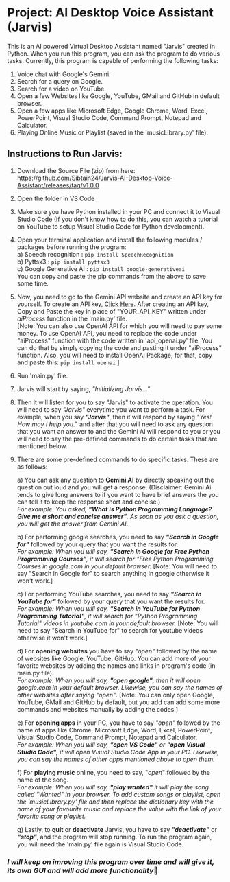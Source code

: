 # Project: AI Desktop Voice Assistant (Jarvis)

This is an AI powered Virtual Desktop Assistant named "Jarvis" created in Python. When you run this program, you can ask the program to do various tasks. Currently, this program is capable of performing the following tasks:
1) Voice chat with Google's Gemini.
2) Search for a query on Google.
3) Search for a video on YouTube.
4) Open a few Websites like Google, YouTube, GMail and GitHub in default browser.
5) Open a few apps like Microsoft Edge, Google Chrome, Word, Excel, PowerPoint, Visual Studio Code, Command Prompt, Notepad and Calculator.
6) Playing Online Music or Playlist (saved in the 'musicLibrary.py' file).

## Instructions to Run Jarvis:

1) Download the Source File (zip) from here: https://github.com/Sibtain24/Jarvis-AI-Desktop-Voice-Assistant/releases/tag/v1.0.0

2) Open the folder in VS Code

3) Make sure you have Python installed in your PC and connect it to Visual Studio Code (If you don't know how to do this, you can watch a tutorial on YouTube to setup Visual Studio Code for Python development).

4) Open your terminal application and install the following modules / packages before running the program:<br>
    a) Speech recognition : `pip install SpeechRecognition`<br>
    b) Pyttsx3 : `pip install pyttsx3`<br>
    c) Google Generative AI : `pip install google-generativeai`<br>
    You can copy and paste the pip commands from the above to save some time.

5) Now, you need to go to the Gemini API website and create an API key for yourself. To create an API key, [Click Here](https://ai.google.dev/gemini-api/docs/api-key). After creating an API key, Copy and Paste the key in place of "YOUR_API_KEY" written under _aiProcess_ function in the 'main.py' file.<br>[Note: You can also use OpenAI API for which you will need to pay some money. To use OpenAI API, you need to replace the code under "aiProcess" function with the code written in 'api_openai.py' file. You can do that by simply copying the code and pasting it under "aiProcess" function. Also, you will need to install OpenAI Package, for that, copy and paste this: `pip install openai` ]

5) Run 'main.py' file.

6) Jarvis will start by saying, _"Initializing Jarvis..."_. 

7) Then it will listen for you to say "Jarvis" to activate the operation. You will need to say _"Jarvis"_ everytime you want to perform a task. 
For example, when you say **_"Jarvis"_**, then it will respond by saying _"Yes! How may I help you._" and after that you will need to ask any question that you want an answer to and the Gemini AI will respond to you or you will need to say the pre-defined commands to do certain tasks that are mentioned below.

8) There are some pre-defined commands to do specific tasks. These are as follows:

    a) You can ask any question to **Gemini AI** by directly speaking out the question out loud and you will get a response. (Disclaimer: Gemini Ai tends to give long answers to if you want to have brief answers the you can tell it to keep the response short and concise.)<br>
        _For example: You asked, ***"What is Python Programming Language? Give me a short and concise answer"***. As soon as you ask a question, you will get the answer from Gemini AI_.
    
    b) For performing google searches, you need to say ***"Search in Google for"*** followed by your query that you want the results for.<br>
        _For example: When you will say, ***"Search in Google for Free Python Programming Courses"***, it will search for "Free Python Programming Courses in google.com in your default browser._
     [Note: You will need to say "Search in Google for" to search anything in google otherwise it won't work.]
     
    c) For performing YouTube searches, you need to say ***"Search in YouTube for"*** followed by your query that you want the results for.<br>
        _For example: When you will say, ***"Search in YouTube for Python Programming Tutorial"***, it will search for "Python Programming Tutorial" videos in youtube.com in your default browser._
     [Note: You will need to say "Search in YouTube for" to search for youtube videos otherwise it won't work.]
    
    d) For **opening websites** you have to say _"open"_ followed by the name of websites like Google, YouTube, GitHub. You can add more of your favorite websites by adding the names and links in program's code (in main.py file).<br>
        _For example: When you will say, ***"open google"***, then it will open google.com in your default browser. Likewise, you can say the names of other websites after saying "open"_. 
     [Note: You can only open Google, YouTube, GMail and GitHub by default, but you add can add some more commands and websites manually by adding the codes.]
    
    e) For **opening apps** in your PC, you have to say _"open"_ followed by the name of apps like Chrome, Microsoft Edge, Word, Excel, PowerPoint, Visual Studio Code, Command Prompt, Notepad and Calculator.<br>
        _For example: When you will say, ***"open VS Code"*** or ***"open Visual Studio Code"***, it will open Visual Studio Code App in your PC. Likewise, you can say the names of other apps mentioned above to open them._
    
    f) For **playing music** online, you need to say, "_open_" followed by the name of the song.<br>
        _For example: When you will say, **"play wanted"** it will play the song called "Wanted" in your browser. To add custom songs or playlist, open the 'musicLibrary.py' file and then replace the dictionary key with the name of your favourite music and replace the value with the link of your favorite song or playlist._
    
    g) Lastly, to **quit** or **deactivate** Jarvis, you have to say ***"deactivate"*** or ***"stop"***, and the program will stop running. To run the program again, you will need the 'main.py' file again is Visual Studio Code.

### ***I will keep on imroving this program over time and will give it, its own GUI and will add more functionality***🎯
